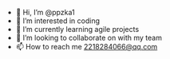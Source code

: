 - 👋 Hi, I’m @ppzka1
- 👀 I’m interested in coding
- 🌱 I’m currently learning agile projects
- 💞️ I’m looking to collaborate on with my team
- 📫 How to reach me 2218284066@qq.com

<!---
ppzka1/ppzka1 is a ✨ special ✨ repository because its `README.md` (this file) appears on your GitHub profile.
You can click the Preview link to take a look at your changes.
--->
